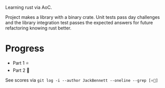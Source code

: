 Learning rust via AoC.

Project makes a library with a binary crate. Unit tests pass day challenges and the library integration test passes the expected answers for future refactoring knowing rust better.

# Progress

* Part 1 ⭐
* Part 2 🌟

See scores via `git log -i --author JackBennett --oneline --grep [⭐🌟]`
